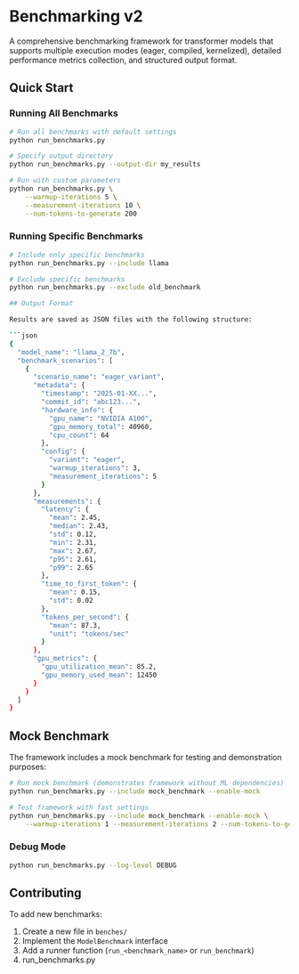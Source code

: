 # Benchmarking v2

A comprehensive benchmarking framework for transformer models that supports multiple execution modes (eager, compiled, kernelized), detailed performance metrics collection, and structured output format.


## Quick Start

### Running All Benchmarks

```bash
# Run all benchmarks with default settings
python run_benchmarks.py

# Specify output directory
python run_benchmarks.py --output-dir my_results

# Run with custom parameters
python run_benchmarks.py \
    --warmup-iterations 5 \
    --measurement-iterations 10 \
    --num-tokens-to-generate 200
```

### Running Specific Benchmarks

```bash
# Include only specific benchmarks
python run_benchmarks.py --include llama

# Exclude specific benchmarks
python run_benchmarks.py --exclude old_benchmark

## Output Format

Results are saved as JSON files with the following structure:

```json
{
  "model_name": "llama_2_7b",
  "benchmark_scenarios": [
    {
      "scenario_name": "eager_variant",
      "metadata": {
        "timestamp": "2025-01-XX...",
        "commit_id": "abc123...",
        "hardware_info": {
          "gpu_name": "NVIDIA A100",
          "gpu_memory_total": 40960,
          "cpu_count": 64
        },
        "config": {
          "variant": "eager",
          "warmup_iterations": 3,
          "measurement_iterations": 5
        }
      },
      "measurements": {
        "latency": {
          "mean": 2.45,
          "median": 2.43,
          "std": 0.12,
          "min": 2.31,
          "max": 2.67,
          "p95": 2.61,
          "p99": 2.65
        },
        "time_to_first_token": {
          "mean": 0.15,
          "std": 0.02
        },
        "tokens_per_second": {
          "mean": 87.3,
          "unit": "tokens/sec"
        }
      },
      "gpu_metrics": {
        "gpu_utilization_mean": 85.2,
        "gpu_memory_used_mean": 12450
      }
    }
  ]
}
```

## Mock Benchmark

The framework includes a mock benchmark for testing and demonstration purposes:

```bash
# Run mock benchmark (demonstrates framework without ML dependencies)
python run_benchmarks.py --include mock_benchmark --enable-mock

# Test framework with fast settings
python run_benchmarks.py --include mock_benchmark --enable-mock \
    --warmup-iterations 1 --measurement-iterations 2 --num-tokens-to-generate 10
```

### Debug Mode

```bash
python run_benchmarks.py --log-level DEBUG
```

## Contributing

To add new benchmarks:

1. Create a new file in `benches/`
2. Implement the `ModelBenchmark` interface
3. Add a runner function (`run_<benchmark_name>` or `run_benchmark`)
4. run_benchmarks.py